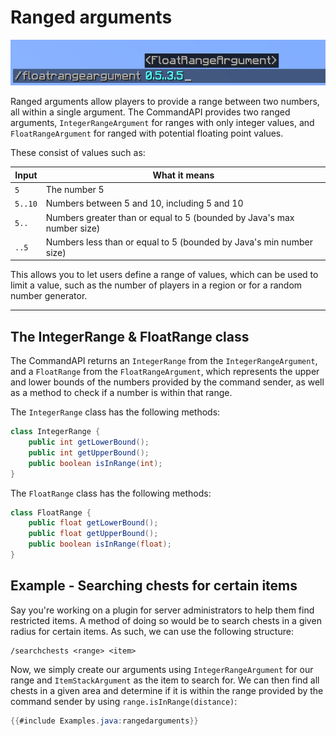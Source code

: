 # Ranged arguments

![](./images/arguments/floatrange.png)

Ranged arguments allow players to provide a range between two numbers, all within a single argument. The CommandAPI provides two ranged arguments, `IntegerRangeArgument` for ranges with only integer values, and `FloatRangeArgument` for ranged with potential floating point values.

These consist of values such as:

| Input   | What it means                                                |
| ------- | ------------------------------------------------------------ |
| `5`     | The number 5                                                 |
| `5..10` | Numbers between 5 and 10, including 5 and 10                 |
| `5..`   | Numbers greater than or equal to 5 (bounded by Java's max number size) |
| `..5`   | Numbers less than or equal to 5 (bounded by Java's min number size) |

This allows you to let users define a range of values, which can be used to limit a value, such as the number of players in a region or for a random number generator.

-----

## The IntegerRange & FloatRange class

The CommandAPI returns an `IntegerRange` from the `IntegerRangeArgument`, and a `FloatRange` from the `FloatRangeArgument`, which represents the upper and lower bounds of the numbers provided by the command sender, as well as a method to check if a number is within that range.

The `IntegerRange` class has the following methods:

```java
class IntegerRange {
    public int getLowerBound();
    public int getUpperBound();
    public boolean isInRange(int);
}
```

The `FloatRange` class has the following methods:

```java
class FloatRange {
    public float getLowerBound();
    public float getUpperBound();
    public boolean isInRange(float);
}
```

<div class="example">

## Example - Searching chests for certain items

Say you're working on a plugin for server administrators to help them find restricted items. A method of doing so would be to search chests in a given radius for certain items. As such, we can use the following structure:

```
/searchchests <range> <item>
```

Now, we simply create our arguments using `IntegerRangeArgument` for our range and `ItemStackArgument` as the item to search for. We can then find all chests in a given area and determine if it is within the range provided by the command sender by using `range.isInRange(distance)`:

```java
{{#include Examples.java:rangedarguments}}
```

</div>